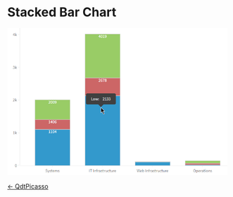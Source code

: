 # Stacked Bar Chart

![Stacked Bar Chart](../assets/picassoStackedBarchart.png)

[← QdtPicasso](../)
